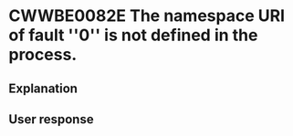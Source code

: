 # CWWBE0082E The namespace URI of fault ''0'' is not defined in the process.

## Explanation

## User response